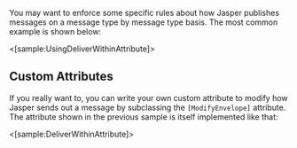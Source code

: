 <!--title:Message Type Specific Delivery Rules-->

You may want to enforce some specific rules about how Jasper publishes messages on a message type by message
type basis. The most common example is shown below:

<[sample:UsingDeliverWithinAttribute]>

## Custom Attributes

If you really want to, you can write your own custom attribute to modify how Jasper sends out a message
by subclassing the `[ModifyEnvelope]` attribute. The attribute shown in the previous sample is itself
implemented like that:

<[sample:DeliverWithinAttribute]>

